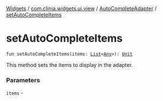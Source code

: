 [Widgets](../../index.md) / [com.clinia.widgets.ui.view](../index.md) / [AutoCompleteAdapter](index.md) / [setAutoCompleteItems](./set-auto-complete-items.md)

# setAutoCompleteItems

`fun setAutoCompleteItems(items: `[`List`](https://kotlinlang.org/api/latest/jvm/stdlib/kotlin.collections/-list/index.html)`<`[`Any`](https://kotlinlang.org/api/latest/jvm/stdlib/kotlin/-any/index.html)`>): `[`Unit`](https://kotlinlang.org/api/latest/jvm/stdlib/kotlin/-unit/index.html)

This method sets the items to display in the adapter.

### Parameters

`items` - 
